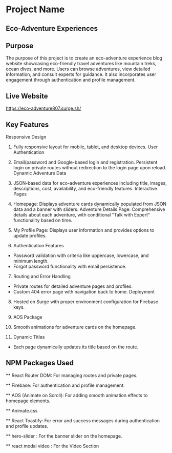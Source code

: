 
# Project Name

## Eco-Adventure Experiences

## Purpose

The purpose of this project is to create an eco-adventure experience blog website showcasing eco-friendly travel adventures like mountain treks, ocean dives, and more. Users can browse adventures, view detailed information, and consult experts for guidance. It also incorporates user engagement through authentication and profile management.


## Live Website
https://eco-adventure807.surge.sh/



## Key Features

Responsive Design

1. Fully responsive layout for mobile, tablet, and desktop devices.
User Authentication

2. Email/password and Google-based login and registration.
Persistent login on private routes without redirection to the login page upon reload.
Dynamic Adventure Data

3. JSON-based data for eco-adventure experiences including title, images, descriptions, cost, availability, and eco-friendly features.
Interactive Pages

4. Homepage: Displays adventure cards dynamically populated from JSON data and a banner with sliders.
Adventure Details Page: Comprehensive details about each adventure, with conditional "Talk with Expert" functionality based on time.

5. My Profile Page: Displays user information and provides options to update profiles.

6. Authentication Features

* Password validation with criteria like uppercase, lowercase, and minimum length.
* Forgot password functionality with email persistence.

7. Routing and Error Handling
* Private routes for detailed adventure pages and profiles.
* Custom 404 error page with navigation back to home.
Deployment

8. Hosted on Surge  with proper environment configuration for Firebase keys.

9. AOS Package

10. Smooth animations for adventure cards on the homepage.

11. Dynamic Titles

* Each page dynamically updates its title based on the route.

## NPM Packages Used
 ** React Router DOM: For managing routes and private pages.

 ** Firebase: For authentication and profile management.

 ** AOS (Animate on Scroll): For adding smooth animation effects to homepage elements.

 ** Animate.css

 ** React Toastify: For error and success messages during       authentication and profile updates.

 ** hero-slider :  For the banner slider on the homepage.

 ** react modal video :  For the Video Section
